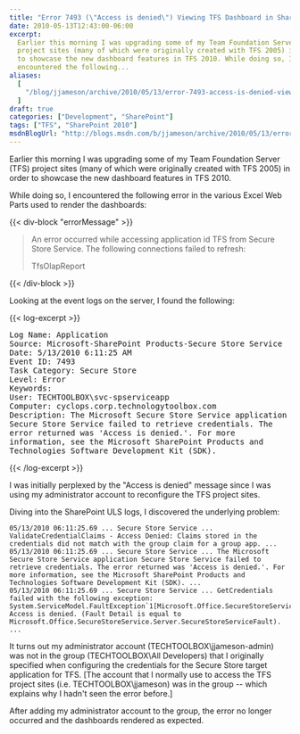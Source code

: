 ```yaml
---
title: "Error 7493 (\"Access is denied\") Viewing TFS Dashboard in SharePoint Server 2010"
date: 2010-05-13T12:43:00-06:00
excerpt:
  Earlier this morning I was upgrading some of my Team Foundation Server (TFS)
  project sites (many of which were originally created with TFS 2005) in order
  to showcase the new dashboard features in TFS 2010. While doing so, I
  encountered the following...
aliases:
  [
    "/blog/jjameson/archive/2010/05/13/error-7493-access-is-denied-viewing-tfs-dashboard-in-sharepoint-server-2010.aspx",
  ]
draft: true
categories: ["Development", "SharePoint"]
tags: ["TFS", "SharePoint 2010"]
msdnBlogUrl: "http://blogs.msdn.com/b/jjameson/archive/2010/05/13/error-7493-access-is-denied-viewing-tfs-dashboard-in-sharepoint-server-2010.aspx"
---
```


Earlier this morning I was upgrading some of my Team Foundation Server (TFS)
project sites (many of which were originally created with TFS 2005) in order to
showcase the new dashboard features in TFS 2010.

While doing so, I encountered the following error in the various Excel Web Parts
used to render the dashboards:

{{< div-block "errorMessage" >}}

> An error occurred while accessing application id TFS from Secure Store
> Service. The following connections failed to refresh:
> 
> TfsOlapReport

{{< /div-block >}}

Looking at the event logs on the server, I found the following:

{{< log-excerpt >}}

<samp>Log Name: Application<br>Source: Microsoft-SharePoint Products-Secure
Store Service<br>Date: 5/13/2010 6:11:25 AM<br>Event ID: 7493<br>Task Category:
Secure Store<br>Level: Error<br>Keywords:<br>User:
TECHTOOLBOX\svc-spserviceapp<br>Computer:
cyclops.corp.technologytoolbox.com<br>Description: The Microsoft Secure Store
Service application Secure Store Service failed to retrieve credentials. The
error returned was 'Access is denied.'. For more information, see the Microsoft
SharePoint Products and Technologies Software Development Kit (SDK). </samp>

{{< /log-excerpt >}}

I was initially perplexed by the "Access is denied" message since I was using my
administrator account to reconfigure the TFS project sites.

Diving into the SharePoint ULS logs, I discovered the underlying problem:

```Text
05/13/2010 06:11:25.69 ... Secure Store Service ... ValidateCredentialClaims - Access Denied: Claims stored in the credentials did not match with the group claim for a group app. ...
05/13/2010 06:11:25.69 ... Secure Store Service ... The Microsoft Secure Store Service application Secure Store Service failed to retrieve credentials. The error returned was 'Access is denied.'. For more information, see the Microsoft SharePoint Products and Technologies Software Development Kit (SDK). ...
05/13/2010 06:11:25.69 ... Secure Store Service ... GetCredentials failed with the following exception: System.ServiceModel.FaultException`1[Microsoft.Office.SecureStoreService.Server.SecureStoreServiceFault]: Access is denied. (Fault Detail is equal to Microsoft.Office.SecureStoreService.Server.SecureStoreServiceFault). ...
```

It turns out my administrator account (TECHTOOLBOX\jjameson-admin) was not in
the group (TECHTOOLBOX\All Developers) that I originally specified when
configuring the credentials for the Secure Store target application for TFS.
[The account that I normally use to access the TFS project sites (i.e.
TECHTOOLBOX\jjameson) was in the group -- which explains why I hadn't seen the
error before.]

After adding my administrator account to the group, the error no longer occurred
and the dashboards rendered as expected.

